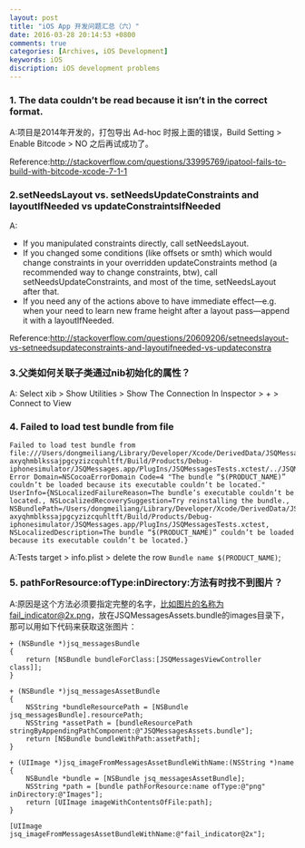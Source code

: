 ```yaml
---
layout: post
title: "iOS App 开发问题汇总（六）"
date: 2016-03-28 20:14:53 +0800
comments: true
categories: [Archives, iOS Development]
keywords: iOS
discription: iOS development problems
---
```

### 1. The data couldn’t be read because it isn’t in the correct format.
A:项目是2014年开发的，打包导出 Ad-hoc 时报上面的错误，Build Setting > Enable Bitcode > NO 之后再试成功了。

Reference:http://stackoverflow.com/questions/33995769/ipatool-fails-to-build-with-bitcode-xcode-7-1-1

### 2.setNeedsLayout vs. setNeedsUpdateConstraints and layoutIfNeeded vs updateConstraintsIfNeeded
A:

* If you manipulated constraints directly, call setNeedsLayout.
* If you changed some conditions (like offsets or smth) which would change constraints in your overridden updateConstraints method (a recommended way to change constraints, btw), call setNeedsUpdateConstraints, and most of the time, setNeedsLayout after that.
* If you need any of the actions above to have immediate effect—e.g. when your need to learn new frame height after a layout pass—append it with a layoutIfNeeded.

Reference:http://stackoverflow.com/questions/20609206/setneedslayout-vs-setneedsupdateconstraints-and-layoutifneeded-vs-updateconstra

### 3.父类如何关联子类通过nib初始化的属性？
A: Select xib > Show Utilities > Show The Connection In Inspector > + > Connect to View

### 4. Failed to load test bundle from file

```
Failed to load test bundle from file:///Users/dongmeiliang/Library/Developer/Xcode/DerivedData/JSQMessages-axyqhmblkssajpgcyzizcquhltft/Build/Products/Debug-iphonesimulator/JSQMessages.app/PlugIns/JSQMessagesTests.xctest/../JSQMessagesTests.xctest/: Error Domain=NSCocoaErrorDomain Code=4 "The bundle “$(PRODUCT_NAME)” couldn’t be loaded because its executable couldn’t be located." UserInfo={NSLocalizedFailureReason=The bundle’s executable couldn’t be located., NSLocalizedRecoverySuggestion=Try reinstalling the bundle., NSBundlePath=/Users/dongmeiliang/Library/Developer/Xcode/DerivedData/JSQMessages-axyqhmblkssajpgcyzizcquhltft/Build/Products/Debug-iphonesimulator/JSQMessages.app/PlugIns/JSQMessagesTests.xctest, NSLocalizedDescription=The bundle “$(PRODUCT_NAME)” couldn’t be loaded because its executable couldn’t be located.}
```
A:Tests target > info.plist > delete the row `Bundle name $(PRODUCT_NAME)`;

### 5. pathForResource:ofType:inDirectory:方法有时找不到图片？
A:原因是这个方法必须要指定完整的名字，比如图片的名称为fail_indicator@2x.png，放在JSQMessagesAssets.bundle的images目录下，那可以用如下代码来获取这张图片：

```
+ (NSBundle *)jsq_messagesBundle
{
    return [NSBundle bundleForClass:[JSQMessagesViewController class]];
}

+ (NSBundle *)jsq_messagesAssetBundle
{
    NSString *bundleResourcePath = [NSBundle jsq_messagesBundle].resourcePath;
    NSString *assetPath = [bundleResourcePath stringByAppendingPathComponent:@"JSQMessagesAssets.bundle"];
    return [NSBundle bundleWithPath:assetPath];
}

+ (UIImage *)jsq_imageFromMessagesAssetBundleWithName:(NSString *)name
{
    NSBundle *bundle = [NSBundle jsq_messagesAssetBundle];
    NSString *path = [bundle pathForResource:name ofType:@"png" inDirectory:@"Images"];
    return [UIImage imageWithContentsOfFile:path];
}

[UIImage jsq_imageFromMessagesAssetBundleWithName:@"fail_indicator@2x"];
```



